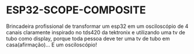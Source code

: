 # ESP32-SCOPE-COMPOSITE
Brincadeira profissional de transformar um esp32 em um osciloscópio de 4 canais claramente inspirado no tds420 da tektronix e utilizando uma tv de tubo como display, porque toda pessoa deve ter uma tv de tubo em casa(afirmação)... E um osciloscópio!
